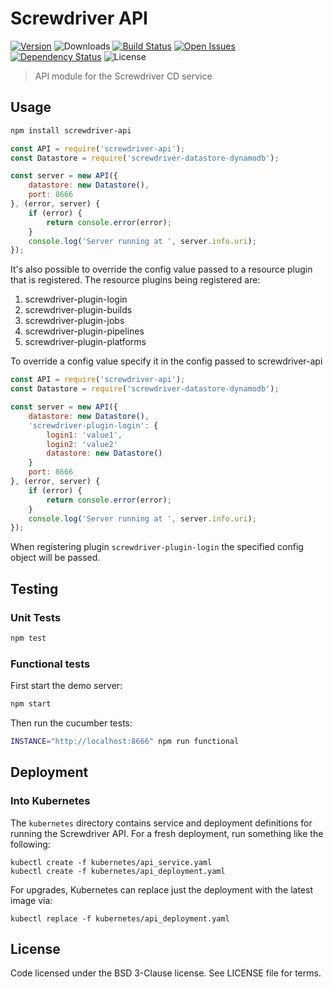# Screwdriver API
[![Version][npm-image]][npm-url] ![Downloads][downloads-image] [![Build Status][wercker-image]][wercker-url] [![Open Issues][issues-image]][issues-url] [![Dependency Status][daviddm-image]][daviddm-url] ![License][license-image]

> API module for the Screwdriver CD service

## Usage

```bash
npm install screwdriver-api
```

```javascript
const API = require('screwdriver-api');
const Datastore = require('screwdriver-datastore-dynamodb');

const server = new API({
    datastore: new Datastore(),
    port: 8666
}, (error, server) {
    if (error) {
        return console.error(error);
    }
    console.log('Server running at ', server.info.uri);
});
```

It's also possible to override the config value passed to a resource plugin that is registered.
The resource plugins being registered are:

1. screwdriver-plugin-login
2. screwdriver-plugin-builds
3. screwdriver-plugin-jobs
4. screwdriver-plugin-pipelines
5. screwdriver-plugin-platforms

To override a config value specify it in the config passed to screwdriver-api
```js
const API = require('screwdriver-api');
const Datastore = require('screwdriver-datastore-dynamodb');

const server = new API({
    datastore: new Datastore(),
    'screwdriver-plugin-login': {
        login1: 'value1',
        login2: 'value2'
        datastore: new Datastore()
    }
    port: 8666
}, (error, server) {
    if (error) {
        return console.error(error);
    }
    console.log('Server running at ', server.info.uri);
});
```

When registering plugin `screwdriver-plugin-login` the specified config object will
be passed.

## Testing

### Unit Tests

```bash
npm test
```

### Functional tests

First start the demo server:
```bash
npm start
```

Then run the cucumber tests:
```bash
INSTANCE="http://localhost:8666" npm run functional
```

## Deployment

### Into Kubernetes

The `kubernetes` directory contains service and deployment definitions for running the Screwdriver API.
For a fresh deployment, run something like the following:

    kubectl create -f kubernetes/api_service.yaml
    kubectl create -f kubernetes/api_deployment.yaml

For upgrades, Kubernetes can replace just the deployment with the latest image via:

    kubectl replace -f kubernetes/api_deployment.yaml

## License

Code licensed under the BSD 3-Clause license. See LICENSE file for terms.

[npm-image]: https://img.shields.io/npm/v/screwdriver-api.svg
[npm-url]: https://npmjs.org/package/screwdriver-api
[downloads-image]: https://img.shields.io/npm/dt/screwdriver-api.svg
[license-image]: https://img.shields.io/npm/l/screwdriver-api.svg
[issues-image]: https://img.shields.io/github/issues/screwdriver-cd/api.svg
[issues-url]: https://github.com/screwdriver-cd/api/issues
[wercker-image]: https://app.wercker.com/status/3b34e93cc47c1b05d484158c012cb731
[wercker-url]: https://app.wercker.com/project/bykey/3b34e93cc47c1b05d484158c012cb731
[daviddm-image]: https://david-dm.org/screwdriver-cd/api.svg?theme=shields.io
[daviddm-url]: https://david-dm.org/screwdriver-cd/api
